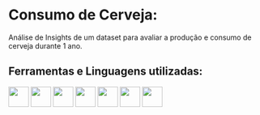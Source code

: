 # Consumo de Cerveja:
Análise de Insights de um dataset para avaliar a produção e consumo de cerveja durante 1 ano. 

## Ferramentas e Linguagens utilizadas:

 <img src="https://cdn.jsdelivr.net/gh/devicons/devicon@latest/icons/python/python-original.svg" width=40 heigth=40/> <img src="https://cdn.jsdelivr.net/gh/devicons/devicon@latest/icons/pandas/pandas-original-wordmark.svg" width=40 heigth=40/> <img src="https://cdn.jsdelivr.net/gh/devicons/devicon@latest/icons/numpy/numpy-original.svg" width=40 heigth=40/> <img src="https://cdn.jsdelivr.net/gh/devicons/devicon@latest/icons/jupyter/jupyter-original-wordmark.svg" width=40 heigth=40/> <img src="https://cdn.jsdelivr.net/gh/devicons/devicon@latest/icons/matplotlib/matplotlib-original-wordmark.svg" width=40 heigth=40/> <img src="https://seaborn.pydata.org/_images/logo-tall-lightbg.svg" width=40 heigth=40/> <img src="https://cdn.jsdelivr.net/gh/devicons/devicon@latest/icons/scikitlearn/scikitlearn-original.svg" width=40 heigth=40/>     
